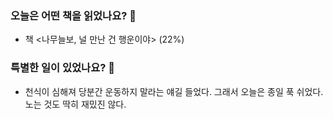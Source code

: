 ### 오늘은 어떤 책을 읽었나요? 📖
- 책 <나무늘보, 널 만난 건 행운이야> (22%)

### 특별한 일이 있었나요? 🧳
- 천식이 심해져 당분간 운동하지 말라는 얘길 들었다. 그래서 오늘은 종일 푹 쉬었다. 노는 것도 딱히 재밌진 않다.